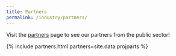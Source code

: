 ```yaml
---
title: Partners
permalink: /industry/partners/
---
```

Visit the [partners](/who-we-are/partners) page to see our partners from the public sector!

{% include partners.html partners=site.data.projparts %}